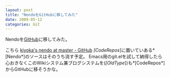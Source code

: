 ```yaml
---
layout: post
title: "NendoをGitHubに移してみた"
date: 2009-05-12
categories: Git
---
```

Nendoを[GitHub](http://github.com/)に移してみた。

 こちら
 [kiyoka's nendo at master - GitHub](http://github.com/kiyoka/nendo/tree/master)
*[CodeRepos*]に置いていある*[Nendo*]のソースはそのうち消す予定。
Emacs用のgit.elを試して納得したら心おきなくこのWikiシステム兼ブログシステムを(*[OldType*])も*[CodeRepos*]からGitHubに移そうかな。
